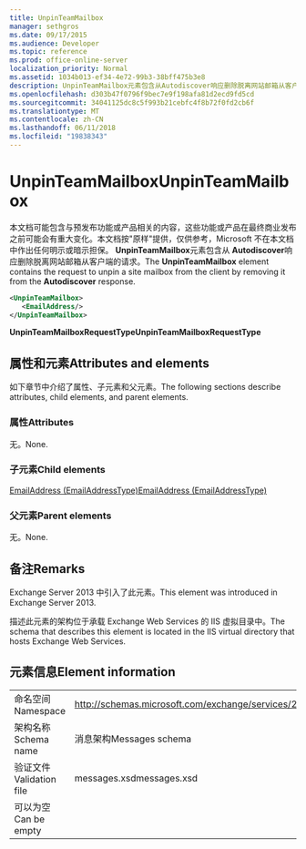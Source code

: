 ```yaml
---
title: UnpinTeamMailbox
manager: sethgros
ms.date: 09/17/2015
ms.audience: Developer
ms.topic: reference
ms.prod: office-online-server
localization_priority: Normal
ms.assetid: 1034b013-ef34-4e72-99b3-38bff475b3e8
description: UnpinTeamMailbox元素包含从Autodiscover响应删除脱离网站邮箱从客户端的请求。
ms.openlocfilehash: d303b47f0796f9bec7e9f198afa81d2ecd9fd5cd
ms.sourcegitcommit: 34041125dc8c5f993b21cebfc4f8b72f0fd2cb6f
ms.translationtype: MT
ms.contentlocale: zh-CN
ms.lasthandoff: 06/11/2018
ms.locfileid: "19838343"
---
```

# <a name="unpinteammailbox"></a><span data-ttu-id="0e732-103">UnpinTeamMailbox</span><span class="sxs-lookup"><span data-stu-id="0e732-103">UnpinTeamMailbox</span></span>

<span data-ttu-id="0e732-104">本文档可能包含与预发布功能或产品相关的内容，这些功能或产品在最终商业发布之前可能会有重大变化。本文档按"原样"提供，仅供参考，Microsoft 不在本文档中作出任何明示或暗示担保。 **UnpinTeamMailbox**元素包含从 **Autodiscover**响应删除脱离网站邮箱从客户端的请求。</span><span class="sxs-lookup"><span data-stu-id="0e732-104">The **UnpinTeamMailbox** element contains the request to unpin a site mailbox from the client by removing it from the **Autodiscover** response.</span></span> 
  
```XML
<UnpinTeamMailbox>
   <EmailAddress/>
</UnpinTeamMailbox>
```

 <span data-ttu-id="0e732-105">**UnpinTeamMailboxRequestType**</span><span class="sxs-lookup"><span data-stu-id="0e732-105">**UnpinTeamMailboxRequestType**</span></span>
## <a name="attributes-and-elements"></a><span data-ttu-id="0e732-106">属性和元素</span><span class="sxs-lookup"><span data-stu-id="0e732-106">Attributes and elements</span></span>

<span data-ttu-id="0e732-107">如下章节中介绍了属性、子元素和父元素。</span><span class="sxs-lookup"><span data-stu-id="0e732-107">The following sections describe attributes, child elements, and parent elements.</span></span>
  
### <a name="attributes"></a><span data-ttu-id="0e732-108">属性</span><span class="sxs-lookup"><span data-stu-id="0e732-108">Attributes</span></span>

<span data-ttu-id="0e732-109">无。</span><span class="sxs-lookup"><span data-stu-id="0e732-109">None.</span></span>
  
### <a name="child-elements"></a><span data-ttu-id="0e732-110">子元素</span><span class="sxs-lookup"><span data-stu-id="0e732-110">Child elements</span></span>

[<span data-ttu-id="0e732-111">EmailAddress (EmailAddressType)</span><span class="sxs-lookup"><span data-stu-id="0e732-111">EmailAddress (EmailAddressType)</span></span>](emailaddress-emailaddresstype.md)
  
### <a name="parent-elements"></a><span data-ttu-id="0e732-112">父元素</span><span class="sxs-lookup"><span data-stu-id="0e732-112">Parent elements</span></span>

<span data-ttu-id="0e732-113">无。</span><span class="sxs-lookup"><span data-stu-id="0e732-113">None.</span></span>
  
## <a name="remarks"></a><span data-ttu-id="0e732-114">备注</span><span class="sxs-lookup"><span data-stu-id="0e732-114">Remarks</span></span>

<span data-ttu-id="0e732-115">Exchange Server 2013 中引入了此元素。</span><span class="sxs-lookup"><span data-stu-id="0e732-115">This element was introduced in Exchange Server 2013.</span></span>
  
<span data-ttu-id="0e732-116">描述此元素的架构位于承载 Exchange Web Services 的 IIS 虚拟目录中。</span><span class="sxs-lookup"><span data-stu-id="0e732-116">The schema that describes this element is located in the IIS virtual directory that hosts Exchange Web Services.</span></span>
  
## <a name="element-information"></a><span data-ttu-id="0e732-117">元素信息</span><span class="sxs-lookup"><span data-stu-id="0e732-117">Element information</span></span>

|||
|:-----|:-----|
|<span data-ttu-id="0e732-118">命名空间</span><span class="sxs-lookup"><span data-stu-id="0e732-118">Namespace</span></span>  <br/> |http://schemas.microsoft.com/exchange/services/2006/messages  <br/> |
|<span data-ttu-id="0e732-119">架构名称</span><span class="sxs-lookup"><span data-stu-id="0e732-119">Schema name</span></span>  <br/> |<span data-ttu-id="0e732-120">消息架构</span><span class="sxs-lookup"><span data-stu-id="0e732-120">Messages schema</span></span>  <br/> |
|<span data-ttu-id="0e732-121">验证文件</span><span class="sxs-lookup"><span data-stu-id="0e732-121">Validation file</span></span>  <br/> |<span data-ttu-id="0e732-122">messages.xsd</span><span class="sxs-lookup"><span data-stu-id="0e732-122">messages.xsd</span></span>  <br/> |
|<span data-ttu-id="0e732-123">可以为空</span><span class="sxs-lookup"><span data-stu-id="0e732-123">Can be empty</span></span>  <br/> ||
   

